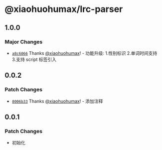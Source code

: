 # @xiaohuohumax/lrc-parser

## 1.0.0

### Major Changes

- [`a8c6066`](https://github.com/xiaohuohumax/LrcFile-Analysis/commit/a8c606655af7bcc6c774ac6fc7ee06f6c2b7b366) Thanks [@xiaohuohumax](https://github.com/xiaohuohumax)! - 功能升级: 1.性别标识 2.单词时间支持 3.支持 script 标签引入

## 0.0.2

### Patch Changes

- [`8006b33`](https://github.com/xiaohuohumax/LrcFile-Analysis/commit/8006b33edd90603b0e1207bfdfd9cfddfb9f69f5) Thanks [@xiaohuohumax](https://github.com/xiaohuohumax)! - 添加注释

## 0.0.1

### Patch Changes

- 初始化
